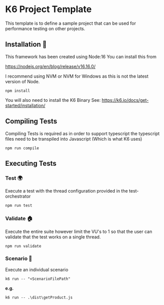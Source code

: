 # K6 Project Template

This template is to define a sample project that can be used for performance testing on other projects.

## Installation :hammer:

This framework has been created using Node:16
You can install this from

https://nodejs.org/en/blog/release/v16.16.0/

I recommend using NVM or NVM for Windows as this is not the latest version of Node.


``npm install``

You will also need to install the K6 Binary
See: https://k6.io/docs/get-started/installation/

## Compiling Tests

Compiling Tests is required as in order to support typescript the typescript files need to be transpiled into Javascript (Which is what K6 uses)

``npm run compile``

## Executing Tests

### Test :earth_africa:
Execute a test with the thread configuration provided in the test-orchestrator

``npm run test``

### Validate :house:
Execute the entire suite however limit the VU's to 1 so that the user can validate that the test works on a single thread.

``npm run validate``

### Scenario :man:
Execute an individual scenario

``k6 run -- "<ScenarioFilePath"``

**e.g.**

``k6 run -- .\dist\getProduct.js``